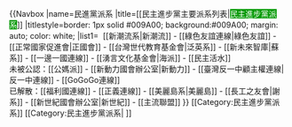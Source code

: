 {{Navbox
|name=民進黨派系
|title=[[民主進步黨主要派系列表|<span style="background: #009A00; color: white">民主進步黨派系</span>]]
|titlestyle=border: 1px solid #009A00; background:#009A00; margin: auto; color: white;
|list1=  [[新潮流系|新潮流]] - [[綠色友誼連線|綠色友誼]] - [[正常國家促進會|正國會]] - [[台灣世代教育基金會|泛英系]]  - [[新未來智庫|蘇系]] - [[一邊一國連線]] - [[湧言文化基金會|海派]] - [[民主活水]]<br />未被公認：[[公媽派]] - [[新動力國會辦公室|新動力]] - [[臺灣反一中顧主權連線|反一中連線]] - [[GoGoGo連線]]<br />已解散：[[福利國連線]] - [[正義連線]] - [[美麗島系|美麗島]] - [[長工之友會|謝系]] - [[新世紀國會辦公室|新世紀]] - [[主流聯盟]]
}}
<includeonly>[[Category:民主進步黨派系]]</includeonly>
<noinclude>
[[Category:民主進步黨派系| ]]
</noinclude>
